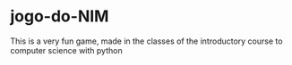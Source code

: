 # jogo-do-NIM
This is a very fun game, made in the classes of the introductory course to computer science with python
